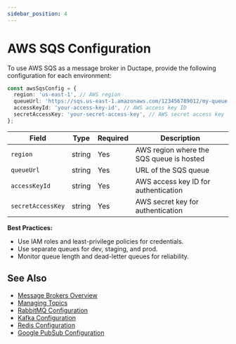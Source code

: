 ```yaml
---
sidebar_position: 4
---
```


# AWS SQS Configuration

To use AWS SQS as a message broker in Ductape, provide the following configuration for each environment:

```typescript
const awsSqsConfig = {
  region: 'us-east-1', // AWS region
  queueUrl: 'https://sqs.us-east-1.amazonaws.com/123456789012/my-queue', // SQS queue URL
  accessKeyId: 'your-access-key-id', // AWS access key ID
  secretAccessKey: 'your-secret-access-key', // AWS secret access key
};
```

| Field            | Type   | Required | Description                                 |
|------------------|--------|----------|---------------------------------------------|
| `region`         | string | Yes      | AWS region where the SQS queue is hosted    |
| `queueUrl`       | string | Yes      | URL of the SQS queue                        |
| `accessKeyId`    | string | Yes      | AWS access key ID for authentication        |
| `secretAccessKey`| string | Yes      | AWS secret key for authentication           |

**Best Practices:**
- Use IAM roles and least-privilege policies for credentials.
- Use separate queues for dev, staging, and prod.
- Monitor queue length and dead-letter queues for reliability.

## See Also
- [Message Brokers Overview](../message-brokers.md)
- [Managing Topics](../managing-topics.md)
- [RabbitMQ Configuration](./rabbit-mq.md)
- [Kafka Configuration](./kafka.md)
- [Redis Configuration](./redis.md)
- [Google PubSub Configuration](./google-pubsub.md)
